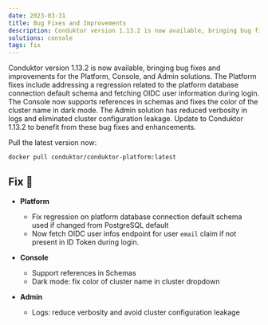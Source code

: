 ```yaml
---
date: 2023-03-31
title: Bug Fixes and Improvements
description: Conduktor version 1.13.2 is now available, bringing bug fixes and improvements for the Platform, Console, and Admin solutions.
solutions: console
tags: fix
---
```


Conduktor version 1.13.2 is now available, bringing bug fixes and improvements for the Platform, Console, and Admin solutions. The Platform fixes include addressing a regression related to the platform database connection default schema and fetching OIDC user information during login. The Console now supports references in schemas and fixes the color of the cluster name in dark mode. The Admin solution has reduced verbosity in logs and eliminated cluster configuration leakage. Update to Conduktor 1.13.2 to benefit from these bug fixes and enhancements.

Pull the latest version now:

```bash
docker pull conduktor/conduktor-platform:latest
```

## Fix 🔨

- **Platform**

  - Fix regression on platform database connection default schema used if changed from PostgreSQL default
  - Now fetch OIDC user infos endpoint for user `email` claim if not present in ID Token during login.

- **Console**

  - Support references in Schemas
  - Dark mode: fix color of cluster name in cluster dropdown

- **Admin**

  - Logs: reduce verbosity and avoid cluster configuration leakage
